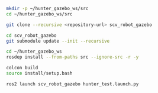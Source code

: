 ```bash
mkdir -p ~/hunter_gazebo_ws/src
cd ~/hunter_gazebo_ws/src

git clone --recursive <repository-url> scv_robot_gazebo
```

```bash
cd scv_robot_gazebo
git submodule update --init --recursive
```

```bash
cd ~/hunter_gazebo_ws
rosdep install --from-paths src --ignore-src -r -y
```

```bash
colcon build
source install/setup.bash
```

```bash
ros2 launch scv_robot_gazebo hunter_test.launch.py
```